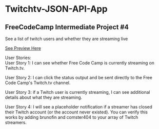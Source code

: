 # Twitchtv-JSON-API-App

<h2> FreeCodeCamp Intermediate Project #4</h2>
See a list of twitch users and whether they are streaming live

<a href="https://htmlpreview.github.io/?https://github.com/DevEMCN/Twitchtv-JSON-API-App/blob/master/index.html">See Preview Here</a>

User Stories: <br/>
User Story 1: I can see whether Free Code Camp is currently streaming on Twitch.tv.

User Story 2: I can click the status output and be sent directly to the Free Code Camp's Twitch.tv channel.

User Story 3: if a Twitch user is currently streaming, I can see additional details about what they are streaming.

User Story 4: I will see a placeholder notification if a streamer has closed their Twitch account (or the account never existed). You can verify this works by adding brunofin and comster404 to your array of Twitch streamers.
